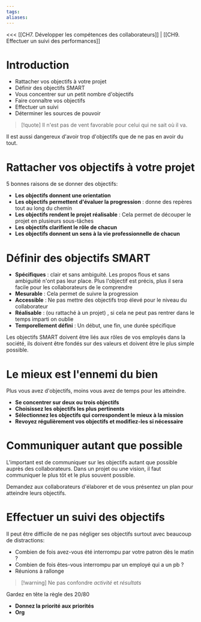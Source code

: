 ```yaml
---
tags: 
aliases:
---
```

<<< [[CH7. Développer les compétences des collaborateurs]] | [[CH9. Effectuer un suivi des performances]]

# Introduction
- Rattacher vos objectifs à votre projet
- Définir des objectifs SMART
- Vous concentrer sur un petit nombre d'objectifs
- Faire connaître vos objectifs
- Effectuer un suivi
- Déterminer les sources de pouvoir

>[!quote] Il n'est pas de vent favorable pour celui qui ne sait où il va.

Il est aussi dangereux d'avoir trop d'objectifs que de ne pas en avoir du tout.

# Rattacher vos objectifs à votre projet
5 bonnes raisons de se donner des objectifs:
- **Les objectifs donnent une orientation**
- **Les objectifs permettent d'évaluer la progression** : donne des repères tout au long du chemin
- **Les objectifs rendent le projet réalisable** : Cela permet de découper le projet en plusieurs sous-tâches
- **Les objectifs clarifient le rôle de chacun** 
- **Les objectifs donnent un sens à la vie professionnelle de chacun**

# Définir des objectifs SMART
- **Spécifiques** : clair et sans ambiguité. Les propos flous et sans ambiguitié n'ont pas leur place. Plus l'objectif est précis, plus il sera facile pour les collaborateurs de le comprendre
- **Mesurable** : Cela permet de suivre la progression
- **Accessible** : Ne pas mettre des objectifs trop élevé pour le niveau du collaborateur
- **Réalisable** : (ou rattaché à un projet) , si cela ne peut pas rentrer dans le temps imparti on oublie
- **Temporellement défini** : Un début, une fin, une durée spécifique

Les objectifs SMART doivent être liés aux rôles de vos employés dans la société, ils doivent être fondés sur des valeurs et doivent être le plus simple possible.


# Le mieux est l'ennemi du bien
Plus vous avez d'objectifs, moins vous avez de temps pour les atteindre.
- **Se concentrer sur deux ou trois objectifs**
- **Choisissez les objectifs les plus pertinents**
- **Sélectionnez les objectifs qui correspondent le mieux à la mission**
- **Revoyez régulièrement vos objectifs et modifiez-les si nécessaire**

# Communiquer autant que possible
L'important est de communiquer sur les objectifs autant que possible auprès des collaborateurs.
Dans un projet ou une vision, il faut communiquer le plus tôt et le plus souvent possible.

Demandez aux collaborateurs d'élaborer et de vous présentez un plan pour atteindre leurs objectifs.

# Effectuer un suivi des objectifs
Il peut être difficile de ne pas négliger ses objectifs surtout avec beaucoup de distractions:
- Combien de fois avez-vous été interrompu par votre patron dès le matin ?
- Combien de fois êtes-vous interrompu par un employé qui a un pb ?
- Réunions à rallonge

> [!warning] Ne pas confondre *activité* et *résultats*

Gardez en tête la règle des 20/80
- **Donnez la priorité aux priorités**
- **Org**
